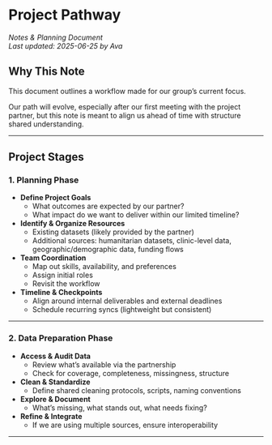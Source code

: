 # Project Pathway

*Notes & Planning Document*  
*Last updated: 2025-06-25 by Ava*

## Why This Note

This document outlines a workflow made for our group’s current
focus.

Our path will evolve, especially after our first meeting with the project partner,
but this note is meant to align us ahead of time with structure shared understanding.

---

## Project Stages

### 1. Planning Phase

- **Define Project Goals**  
  - What outcomes are expected by our partner?  
  - What impact do we want to deliver within our limited timeline?
- **Identify & Organize Resources**  
  - Existing datasets (likely provided by the partner)  
  - Additional sources: humanitarian datasets,
  clinic-level data, geographic/demographic data, funding flows
- **Team Coordination**  
  - Map out skills, availability, and preferences  
  - Assign initial roles
  - Revisit the workflow
- **Timeline & Checkpoints**  
  - Align around internal deliverables and external deadlines  
  - Schedule recurring syncs (lightweight but consistent)

---

### 2. **Data Preparation Phase**

- **Access & Audit Data**  
  - Review what’s available via the partnership  
  - Check for coverage, completeness, missingness, structure
- **Clean & Standardize**  
  - Define shared cleaning protocols, scripts, naming conventions
- **Explore & Document**  
  - What’s missing, what stands out, what needs fixing?
- **Refine & Integrate**  
  - If we are using multiple sources, ensure interoperability

---
